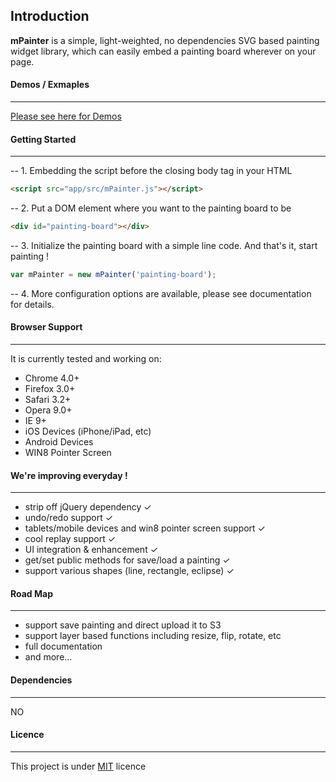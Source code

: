 ## Introduction


**mPainter** is a simple, light-weighted, no dependencies SVG based painting widget library, which can easily embed a painting board wherever on your page.

#### Demos / Exmaples
-----

[Please see here for Demos]

#### Getting Started
----

-- 1. Embedding the script before the closing body tag in your HTML

``` html
<script src="app/src/mPainter.js"></script>
```

-- 2. Put a DOM element where you want to the painting board to be

``` html
<div id="painting-board"></div>
```

-- 3. Initialize the painting board with a simple line code. And that's it, start painting !

``` javascript
var mPainter = new mPainter('painting-board');
```

-- 4. More configuration options are available, please see documentation for details.

#### Browser Support
-----

It is currently tested and working on:

- Chrome 4.0+
- Firefox 3.0+
- Safari 3.2+
- Opera 9.0+
- IE 9+
- iOS Devices (iPhone/iPad, etc)
- Android Devices
- WIN8 Pointer Screen

#### We're improving everyday !
-----

* strip off jQuery dependency ✓
* undo/redo support ✓
* tablets/mobile devices and win8 pointer screen support ✓
* cool replay support ✓
* UI integration & enhancement ✓
* get/set public methods for save/load a painting ✓
* support various shapes (line, rectangle, eclipse) ✓

#### Road Map
-----

* support save painting and direct upload it to S3
* support layer based functions including resize, flip, rotate, etc
* full documentation
* and more...

#### Dependencies
-----

NO

#### Licence
-----

This project is under [MIT] licence

[Please see here for Demos]: http://paint.tantanguanguan.com
[MIT]: http://en.wikipedia.org/wiki/MIT_License
